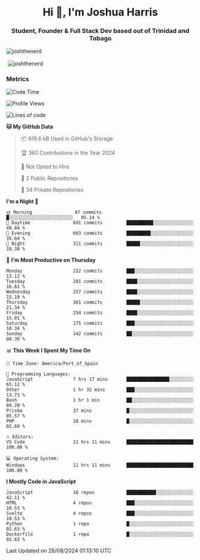 <h1 align="center">Hi 👋, I'm Joshua Harris</h1>
<h3 align="center">Student, Founder & Full Stack Dev based out of Trinidad and Tobago</h3>

<p align="left"> <img src="https://komarev.com/ghpvc/?username=JoshTheDeveloperr" alt="joshthenerd" /> </p>

<p>&nbsp;<img align="center" src="https://github-readme-stats.vercel.app/api?username=JoshTheDeveloperr&show_icons=true&count_private=true" alt="joshthenerd" /></p>

### Metrics

<!--START_SECTION:waka-->
![Code Time](http://img.shields.io/badge/Code%20Time-911%20hrs%2048%20mins-blue)

![Profile Views](http://img.shields.io/badge/Profile%20Views-0-blue)

![Lines of code](https://img.shields.io/badge/From%20Hello%20World%20I%27ve%20Written-3.3%20million%20lines%20of%20code-blue)

**🐱 My GitHub Data** 

> 📦 619.6 kB Used in GitHub's Storage 
 > 
> 🏆 360 Contributions in the Year 2024
 > 
> 🚫 Not Opted to Hire
 > 
> 📜 2 Public Repositories 
 > 
> 🔑 34 Private Repositories 
 > 
**I'm a Night 🦉** 

```text
🌞 Morning                87 commits          █░░░░░░░░░░░░░░░░░░░░░░░░   05.14 % 
🌆 Daytime                691 commits         ██████████░░░░░░░░░░░░░░░   40.84 % 
🌃 Evening                603 commits         █████████░░░░░░░░░░░░░░░░   35.64 % 
🌙 Night                  311 commits         █████░░░░░░░░░░░░░░░░░░░░   18.38 % 
```
📅 **I'm Most Productive on Thursday** 

```text
Monday                   222 commits         ███░░░░░░░░░░░░░░░░░░░░░░   13.12 % 
Tuesday                  281 commits         ████░░░░░░░░░░░░░░░░░░░░░   16.61 % 
Wednesday                257 commits         ████░░░░░░░░░░░░░░░░░░░░░   15.19 % 
Thursday                 361 commits         █████░░░░░░░░░░░░░░░░░░░░   21.34 % 
Friday                   254 commits         ████░░░░░░░░░░░░░░░░░░░░░   15.01 % 
Saturday                 175 commits         ███░░░░░░░░░░░░░░░░░░░░░░   10.34 % 
Sunday                   142 commits         ██░░░░░░░░░░░░░░░░░░░░░░░   08.39 % 
```


📊 **This Week I Spent My Time On** 

```text
🕑︎ Time Zone: America/Port_of_Spain

💬 Programming Languages: 
JavaScript               7 hrs 17 mins       ████████████████░░░░░░░░░   65.12 % 
Other                    1 hr 32 mins        ███░░░░░░░░░░░░░░░░░░░░░░   13.73 % 
Bash                     1 hr 1 min          ██░░░░░░░░░░░░░░░░░░░░░░░   09.20 % 
Prisma                   37 mins             █░░░░░░░░░░░░░░░░░░░░░░░░   05.57 % 
PHP                      18 mins             █░░░░░░░░░░░░░░░░░░░░░░░░   02.69 % 

🔥 Editors: 
VS Code                  11 hrs 11 mins      █████████████████████████   100.00 % 

💻 Operating System: 
Windows                  11 hrs 11 mins      █████████████████████████   100.00 % 
```

**I Mostly Code in JavaScript** 

```text
JavaScript               16 repos            ███████████░░░░░░░░░░░░░░   42.11 % 
HTML                     4 repos             ███░░░░░░░░░░░░░░░░░░░░░░   10.53 % 
Svelte                   4 repos             ███░░░░░░░░░░░░░░░░░░░░░░   10.53 % 
Python                   1 repo              █░░░░░░░░░░░░░░░░░░░░░░░░   02.63 % 
Dockerfile               1 repo              █░░░░░░░░░░░░░░░░░░░░░░░░   02.63 % 
```




 Last Updated on 28/08/2024 01:13:10 UTC
<!--END_SECTION:waka-->
